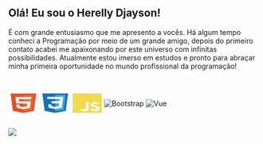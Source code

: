 ## Olá! Eu sou o Herelly Djayson! 
É com grande entusiasmo que me apresento a vocês. Há algum tempo conheci a Programação por meio de um grande amigo, depois do primeiro contato acabei me apaixonando por este universo com infinitas possibilidades. Atualmente estou imerso em estudos e pronto para abraçar minha primeira oportunidade no mundo profissional da programação!
##
<div style="display: inline_block"><br>
 <img align="center" alt="HTML" height="40" width="60" src="https://raw.githubusercontent.com/devicons/devicon/master/icons/html5/html5-original.svg">
 <img align="center" alt="CSS" height="40" width="60" src="https://raw.githubusercontent.com/devicons/devicon/master/icons/css3/css3-original.svg">
 <img align="center" alt="Js" height="40" width="60" src="https://raw.githubusercontent.com/devicons/devicon/master/icons/javascript/javascript-plain.svg">
 <img align="center" alt="Bootstrap" height="40" width="60" src="https://cdn.jsdelivr.net/gh/devicons/devicon@latest/icons/bootstrap/bootstrap-original.svg"/>
 <img align="center" alt="Vue" height="40" width="60" src="https://cdn.jsdelivr.net/gh/devicons/devicon@latest/icons/vuejs/vuejs-original.svg" />
</div>

##

<div>
  <a href="https://www.linkedin.com/in/herelly-djayson-prates-6b190a2a9/" target="_blank"><img src="https://img.shields.io/badge/-LinkedIn-%230077B5?style=for-the-badge&logo=linkedin&logoColor=white" 
     target="_blank"></a> 
</div>
